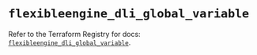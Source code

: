 # `flexibleengine_dli_global_variable`

Refer to the Terraform Registry for docs: [`flexibleengine_dli_global_variable`](https://registry.terraform.io/providers/flexibleenginecloud/flexibleengine/1.46.0/docs/resources/dli_global_variable).
